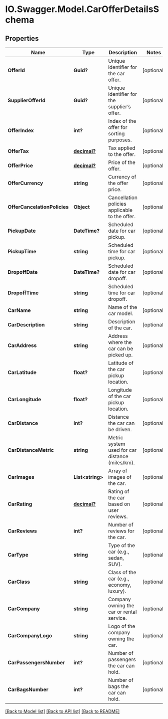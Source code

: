 # IO.Swagger.Model.CarOfferDetailsSchema
## Properties

Name | Type | Description | Notes
------------ | ------------- | ------------- | -------------
**OfferId** | **Guid?** | Unique identifier for the car offer. | [optional] 
**SupplierOfferId** | **Guid?** | Unique identifier for the supplier’s offer. | [optional] 
**OfferIndex** | **int?** | Index of the offer for sorting purposes. | [optional] 
**OfferTax** | [**decimal?**](BigDecimal.md) | Tax applied to the offer. | [optional] 
**OfferPrice** | [**decimal?**](BigDecimal.md) | Price of the offer. | [optional] 
**OfferCurrency** | **string** | Currency of the offer price. | [optional] 
**OfferCancelationPolicies** | **Object** | Cancellation policies applicable to the offer. | [optional] 
**PickupDate** | **DateTime?** | Scheduled date for car pickup. | [optional] 
**PickupTime** | **string** | Scheduled time for car pickup. | [optional] 
**DropoffDate** | **DateTime?** | Scheduled date for car dropoff. | [optional] 
**DropoffTime** | **string** | Scheduled time for car dropoff. | [optional] 
**CarName** | **string** | Name of the car model. | [optional] 
**CarDescription** | **string** | Description of the car. | [optional] 
**CarAddress** | **string** | Address where the car can be picked up. | [optional] 
**CarLatitude** | **float?** | Latitude of the car pickup location. | [optional] 
**CarLongitude** | **float?** | Longitude of the car pickup location. | [optional] 
**CarDistance** | **int?** | Distance the car can be driven. | [optional] 
**CarDistanceMetric** | **string** | Metric system used for car distance (miles/km). | [optional] 
**CarImages** | **List&lt;string&gt;** | Array of images of the car. | [optional] 
**CarRating** | [**decimal?**](BigDecimal.md) | Rating of the car based on user reviews. | [optional] 
**CarReviews** | **int?** | Number of reviews for the car. | [optional] 
**CarType** | **string** | Type of the car (e.g., sedan, SUV). | [optional] 
**CarClass** | **string** | Class of the car (e.g., economy, luxury). | [optional] 
**CarCompany** | **string** | Company owning the car or rental service. | [optional] 
**CarCompanyLogo** | **string** | Logo of the company owning the car. | [optional] 
**CarPassengersNumber** | **int?** | Number of passengers the car can hold. | [optional] 
**CarBagsNumber** | **int?** | Number of bags the car can hold. | [optional] 

[[Back to Model list]](../README.md#documentation-for-models) [[Back to API list]](../README.md#documentation-for-api-endpoints) [[Back to README]](../README.md)

